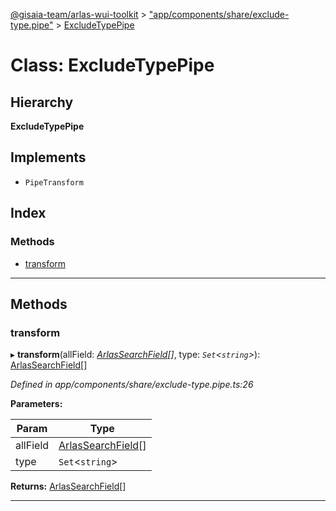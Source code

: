 [@gisaia-team/arlas-wui-toolkit](../README.md) > ["app/components/share/exclude-type.pipe"](../modules/_app_components_share_exclude_type_pipe_.md) > [ExcludeTypePipe](../classes/_app_components_share_exclude_type_pipe_.excludetypepipe.md)

# Class: ExcludeTypePipe

## Hierarchy

**ExcludeTypePipe**

## Implements

* `PipeTransform`

## Index

### Methods

* [transform](_app_components_share_exclude_type_pipe_.excludetypepipe.md#transform)

---

## Methods

<a id="transform"></a>

###  transform

▸ **transform**(allField: *[ArlasSearchField](_app_components_share_model_arlassearchfield_.arlassearchfield.md)[]*, type: *`Set`<`string`>*): [ArlasSearchField](_app_components_share_model_arlassearchfield_.arlassearchfield.md)[]

*Defined in app/components/share/exclude-type.pipe.ts:26*

**Parameters:**

| Param | Type |
| ------ | ------ |
| allField | [ArlasSearchField](_app_components_share_model_arlassearchfield_.arlassearchfield.md)[] |
| type | `Set`<`string`> |

**Returns:** [ArlasSearchField](_app_components_share_model_arlassearchfield_.arlassearchfield.md)[]

___


